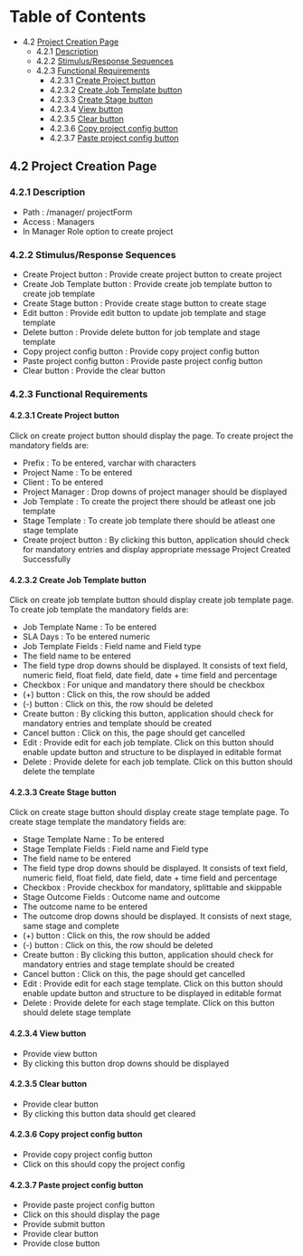 Table of Contents
=================
 * 4.2 [Project Creation Page](#42-project-creation-page)
   * 4.2.1 [Description](#421-description)
   * 4.2.2 [Stimulus/Response Sequences](#422-stimulus-response-sequences)
   * 4.2.3 [Functional Requirements](#423-functional-requirements)
     * 4.2.3.1 [Create Project button](#4231-create-project-button)
     * 4.2.3.2 [Create Job Template button](#4232-create-job-template-button)
     * 4.2.3.3 [Create Stage button](#4233-create-stage-button)
     * 4.2.3.4 [View button](#4234-view-button)
     * 4.2.3.5 [Clear button](#4235-clear-button)
     * 4.2.3.6 [Copy project config button](#4236-copy-project-config-button)
     * 4.2.3.7 [Paste project config button](#4237-paste-project-config-button)

## 4.2	Project Creation Page
### 4.2.1	Description
- Path :  /manager/ projectForm
- Access : Managers
- In Manager Role option to create project
### 4.2.2	Stimulus/Response Sequences
-	Create Project button : Provide create project button to create project
-	Create Job Template button : Provide create job template button to create job template
-	Create Stage button : Provide create stage button to create stage
-	Edit button : Provide edit button to update job template and stage template
-	Delete button : Provide delete button for job template and stage template
-	Copy project config button : Provide copy project config button
-	Paste project config button : Provide paste project config button
-	Clear button : Provide the clear button
### 4.2.3	Functional Requirements
#### 4.2.3.1	Create Project button
Click on create project button should display the page.
To create project the mandatory fields are:
-	Prefix : To be entered, varchar with characters
-	Project Name : To be entered
-	Client : To be entered
-	Project Manager : Drop downs of project manager should be displayed
-	Job Template : To create the project there should be atleast one job template
-	Stage Template : To create job template there should be atleast one stage template
-	Create project button : By clicking this button, application should check for mandatory entries and display appropriate message Project Created Successfully
#### 4.2.3.2	Create Job Template button
Click on create job template button should display create job template page.
To create job template the mandatory fields are:
-	Job Template Name : To be entered
-	SLA Days : To be entered numeric
-	Job Template Fields : Field name and Field type
-	The field name to be entered
-	The field type drop downs should be displayed. It consists of text field, numeric field, float field, date field, date + time field and percentage
-	Checkbox : For unique and mandatory there should be checkbox
-	(+) button : Click on this, the row should be added
-	(-) button : Click on this, the row should be deleted
-	Create button : By clicking this button, application should check for mandatory entries and template should be created
-	Cancel button : Click on this, the page should get cancelled
-	Edit : Provide edit for each job template. Click on this button should enable update button and structure to be displayed in editable format
-	Delete : Provide delete for each job template. Click on this button should delete the template
#### 4.2.3.3	Create Stage button
Click on create stage button should display create stage template page.
To create stage template the mandatory fields are:
-	Stage Template Name : To be entered
-	Stage Template Fields : Field name and Field type
-	The field name to be entered
-	The field type drop downs should be displayed. It consists of text field, numeric field, float field, date field, date + time field and percentage
-	Checkbox : Provide checkbox for mandatory, splittable and skippable
-	Stage Outcome Fields : Outcome name and outcome
-	The outcome name to be entered
-	The outcome drop downs should be displayed. It consists of next stage, same stage and complete
-	(+) button : Click on this, the row should be added
-	(-) button : Click on this, the row should be deleted
-	Create button : By clicking this button, application should check for mandatory entries and stage template should be created
-	Cancel button : Click on this, the page should get cancelled
-	Edit : Provide edit for each stage template. Click on this button should enable update button and structure to be displayed in editable format
-	Delete : Provide delete for each stage template. Click on this button should delete stage template
#### 4.2.3.4	View button
-	Provide view button
-	By clicking this button drop downs should be displayed
#### 4.2.3.5	Clear button
-	Provide clear button
-	By clicking this button data should get cleared
#### 4.2.3.6	Copy project config button
-	Provide copy project config button
-	Click on this should copy the project config
#### 4.2.3.7	Paste project config button
-	Provide paste project config button
-	Click on this should display the page
-	Provide submit button
-	Provide clear button
-	Provide close button
